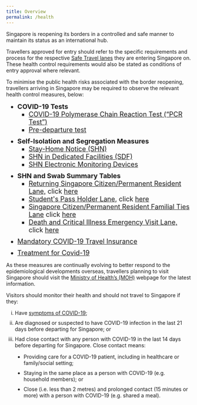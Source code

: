 ```yaml
---
title: Overview
permalink: /health
---
```

Singapore is reopening its borders in a controlled and safe manner to maintain its status as an international hub.

Travellers approved for entry should refer to the specific requirements and process for the respective [Safe Travel lanes](/arriving/overview) they are entering Singapore on. These health control requirements would also be stated as conditions of entry approval where relevant. 

To minimise the public health risks associated with the border reopening, travellers arriving in Singapore may be required to observe the relevant health control measures, below:

<ol style="margin-top:0px; margin-bottom:0px; font-size:18px;">
  <li style="margin-top:0px; margin-bottom:0px; font-size:18px; list-style-type:disc">
  <b>COVID-19 Tests</b>
  <ol style="margin-top:0px; margin-bottom:0px; font-size:18px;">
    <li style="margin-top:0px; margin-bottom:0px; font-size:18px; list-style-type:square;"><a href="/health/covid19-tests/pcrtest">COVID-19 Polymerase Chain Reaction Test (“PCR Test”)</a></li>
  <!--  <li style="margin-top:0px; margin-bottom:0px; font-size:18px; list-style-type:square;"><a href="/health/covid19-tests/serology">Serology Test</a></li>-->
    <li style="margin-top:0px; margin-bottom:0px; font-size:18px; list-style-type:square;"><a href="/health/covid19-tests/pre-departure-test">Pre-departure test</a></li>
    </ol>
  </li>
  <li style="margin-top:10px; margin-bottom:0px; font-size:18px; list-style-type:disc"> <b>Self-Isolation and Segregation Measures</b>
  <ol style="margin-top:0px; margin-bottom:0px; font-size:18px;">
    <li style="margin-top:0px; margin-bottom:0px; font-size:18px; list-style-type:square;"><a href="/health/shn">Stay-Home Notice (SHN)</a></li>
    <li style="margin-top:0px; margin-bottom:0px; font-size:18px; list-style-type:square;"><a href="/health/shn/sdf">SHN in Dedicated Facilities (SDF)</a></li>
    <li style="margin-top:0px; margin-bottom:0px; font-size:18px; list-style-type:square;"><a href="/health/shn-monitoring">SHN Electronic Monitoring Devices</a></li>
    </ol>
  </li>
	  <li style="margin-top:10px; margin-bottom:0px; font-size:18px; list-style-type:disc"> <b>SHN and Swab Summary Tables</b>
  <ol style="margin-top:0px; margin-bottom:0px; font-size:18px;">
    <li style="margin-top:0px; margin-bottom:0px; font-size:18px; list-style-type:square;"><a href="/sc-pr/overview">Returning Singapore Citizen/Permanent Resident Lane,</a> click <a href="/sc-pr/shn-and-swab-summary"> here</a></li>
        <li style="margin-top:0px; margin-bottom:0px; font-size:18px; list-style-type:square;"><a href="/stpl/requirements-and-process">Student's Pass Holder Lane,</a> click <a href="/stpl/shn-and-swab-summary"> here</a></li>
       <li style="margin-top:0px; margin-bottom:0px; font-size:18px; list-style-type:square;"><a href="/scpr-familial-ties-lane/overview">Singapore Citizen/Permanent Resident Familial Ties Lane</a> click <a href="/scpr-familial-ties-lane/shn-and-swab-summary"> here</a></li>
		    <li style="margin-top:0px; margin-bottom:0px; font-size:18px; list-style-type:square;"><a href="/dcev/overview">Death and Critical Illness Emergency Visit Lane,</a> click <a href="/dcev/shn-and-swab-summary"> here</a></li>
    </ol>
  </li>
  <li style="margin-top:10px; margin-bottom:0px; font-size:18px; list-style-type:disc">
<a href="/health/travelinsurance">Mandatory COVID-19 Travel Insurance</a></li>
  <li style="margin-top:10px; margin-bottom:0px; font-size:18px; list-style-type:disc"><a href="/health/covidtreatment">Treatment for Covid-19</a></li>
  </ol>

As these measures are continually evolving to better respond to the epidemiological developments overseas, travellers planning to visit Singapore should visit the [Ministry of Health’s (MOH)](https://www.moh.gov.sg/covid-19) webpage for the latest information.

Visitors should monitor their health and should not travel to Singapore if they:
<ol style="margin-top:0px; margin-bottom:0px;">
<li style="margin-top:10px; margin-bottom:0px; list-style-type:lower-roman">Have <a href="/health/covid19-symptoms">symptoms of COVID-19</a>;</li>
<li style="margin-top:10px; margin-bottom:0px; list-style-type:lower-roman">Are diagnosed or suspected to have COVID-19 infection in the last 21 days before departing for Singapore; or</li>
<li style="margin-top:10px; margin-bottom:0px; list-style-type:lower-roman">Had close contact with any person with COVID-19 in the last 14 days before departing for Singapore. Close contact means:</li>
<ul>
    <li style="margin-top:10px; margin-bottom:0px; list-style-type:disc">Providing care for a COVID-19 patient, including in healthcare or family/social setting;</li>
    <li style="margin-top:10px; margin-bottom:0px; list-style-type:disc">Staying in the same place as a person with COVID-19 (e.g. household members); or</li>
    <li style="margin-top:10px; margin-bottom:0px; list-style-type:disc">Close (i.e. less than 2 metres) and prolonged contact (15 minutes or more) with a person with COVID-19 (e.g. shared a meal).</li>
</ul>
</ol>